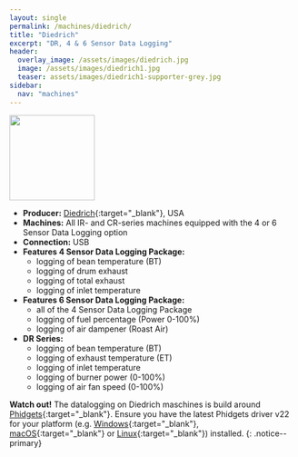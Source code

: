 ```yaml
---
layout: single
permalink: /machines/diedrich/
title: "Diedrich"
excerpt: "DR, 4 & 6 Sensor Data Logging"
header:
  overlay_image: /assets/images/diedrich.jpg
  image: /assets/images/diedrich1.jpg
  teaser: assets/images/diedrich1-supporter-grey.jpg
sidebar:
  nav: "machines"
---
```

<img class="tab-image" src="{{ site.baseurl }}/assets/images/supporter-badge-grey.png" width="150px">

* __Producer:__ [Diedrich](https://www.diedrichroasters.com/){:target="_blank"}, USA
* __Machines:__ All IR- and CR-series machines equipped with the 4 or 6 Sensor Data Logging option
* __Connection:__ USB
* __Features 4 Sensor Data Logging Package:__
  - logging of bean temperature (BT)
  - logging of drum exhaust
  - logging of total exhaust
  - logging of inlet temperature
* __Features 6 Sensor Data Logging Package:__
  - all of the 4 Sensor Data Logging Package
  - logging of fuel percentage (Power 0-100%)
  - logging of air dampener (Roast Air)
* __DR Series:__
  - logging of bean temperature (BT)
  - logging of exhaust temperature (ET)
  - logging of inlet temperature
  - logging of burner power (0-100%)
  - logging of air fan speed (0-100%)

**Watch out!**
The datalogging on Diedrich maschines is build around [Phidgets](https://www.phidgets.com/){:target="_blank"}. Ensure you have the latest Phidgets driver v22 for your platform (e.g. [Windows](https://www.phidgets.com/docs/OS_-_Windows){:target="_blank"}, [macOS](https://www.phidgets.com/docs/OS_-_macOS){:target="_blank"} or [Linux](https://www.phidgets.com/docs/OS_-_Linux){:target="_blank"}) installed.
{: .notice--primary}
